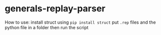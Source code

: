 # generals-replay-parser

How to use:
install struct using `pip install struct`
put `.rep` files and the python file in a folder then run the script
